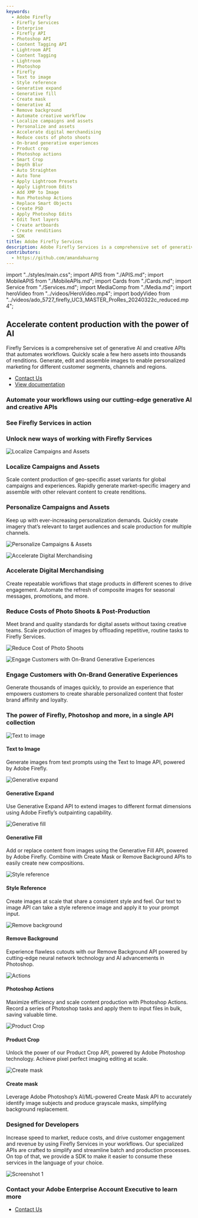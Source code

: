 ```yaml
---
keywords:
  - Adobe Firefly
  - Firefly Services
  - Enterprise
  - Firefly API
  - Photoshop API
  - Content Tagging API
  - Lightroom API
  - Content Tagging
  - Lightroom
  - Photoshop
  - Firefly
  - Text to image
  - Style reference
  - Generative expand
  - Generative fill
  - Create mask
  - Generative AI
  - Remove background
  - Automate creative workflow
  - Localize campaigns and assets
  - Personalize and assets
  - Accelerate digital merchandising
  - Reduce costs of photo shoots
  - On-brand generative experiences
  - Product crop
  - Photoshop actions
  - Smart Crop
  - Depth Blur
  - Auto Straighten
  - Auto Tone
  - Apply Lightroom Presets
  - Apply Lightroom Edits
  - Add XMP to Image
  - Run Photoshop Actions
  - Replace Smart Objects
  - Create PSD
  - Apply Photoshop Edits
  - Edit Text layers
  - Create artboards
  - Create renditions
  - SDK
title: Adobe Firefly Services
description: Adobe Firefly Services is a comprehensive set of generative AI and creative APIs.
contributors:
  - https://github.com/amandahuarng
---
```


import "../styles/main.css";
import APIS from "./APIS.md";
import MobileAPIS from "./MobileAPIs.md";
import Cards from "./Cards.md";
import Service from "./Services.md";
import MediaComp from "./Media.md";
import heroVideo from "../videos/HeroVideo.mp4";
import bodyVideo from "../videos/ado_5727_firefly_UC3_MASTER_ProRes_20240322c_reduced.mp4";

<Hero slots="heading, text, buttons" variant="halfwidth" videoUrl={heroVideo} className="fireflyService-hero" />

## Accelerate content production with the power of AI

Firefly Services is a comprehensive set of generative AI and creative APIs that automates workflows.  Quickly scale a few hero assets into thousands of renditions.  Generate, edit and assemble images to enable personalized marketing for different customer segments, channels and regions.

- [Contact Us](faas.md)
- [View documentation](https://developer.adobe.com/firefly-services/docs)

<TextBlock slots="heading" className="fireflyAnnouncement" theme="light"/>

### Automate your workflows using our cutting-edge generative AI and creative APIs

<WrapperComponent slots="content" repeat="1" theme="light" className="cardsWrapper" />

<Cards />

<TextBlock slots="heading" className="fireflyAnnouncement" theme="light"/>

### See Firefly Services in action

<WrapperComponent slots="content" repeat="1" theme="light" className="media" />

<MediaComp />

<TextBlock slots="heading" className="fireflyAnnouncement creative-cloud-apiWays" theme="lightest"/>

### Unlock new ways of working with Firefly Services

<TextBlock slots="image, heading, text" className="campaigns" />

![Localize Campaigns and Assets](./images/UseCase1_final.png)

### Localize Campaigns and Assets

Scale content production of geo-specific asset variants for global campaigns and experiences. Rapidly generate market-specific imagery and assemble with other relevant content to create renditions.

<TextBlock slots="heading, text, image" className="campaigns" />

### Personalize Campaigns and Assets

Keep up with ever-increasing personalization demands. Quickly create imagery that’s relevant to target audiences and scale production for multiple channels.

![Personalize Campaigns & Assets](./images/UseCase2_final.png)

<TextBlock slots="image, heading, text" className="campaigns" />

![Accelerate Digital Merchandising](./images/UseCase3.png)

### Accelerate Digital Merchandising

Create repeatable workflows that stage products in different scenes to drive engagement. Automate the refresh of composite images for seasonal messages, promotions, and more.

<TextBlock slots="heading, text , image" className="campaigns" />

### Reduce Costs of Photo Shoots & Post-Production

Meet brand and quality standards for digital assets without taxing creative teams. Scale production of images by offloading repetitive, routine tasks to Firefly Services.

![Reduce Cost of Photo Shoots](./images/UseCase4_new.png)

<TextBlock slots="image, heading, text" className="campaigns last_campaigns" />

![Engage Customers with On-Brand Generative Experiences](./images/UseCase5_final.png)

### Engage Customers with On-Brand Generative Experiences

Generate thousands of images quickly, to provide an experience that empowers customers to create sharable personalized content that foster brand affinity and loyalty.

<TextBlock slots="heading" className="fireflyAnnouncement" theme="light"/>

### The power of Firefly, Photoshop and more, in a single API collection

<Carousel slots="image, heading, text" repeat="8"  theme="light" className="carousel"  />

![Text to image](./images/carousels/final/text-to-image.png)

#### Text to Image

Generate images from text prompts using the Text to Image API, powered by Adobe Firefly.

![Generative expand](./images/carousels/final/gen-expand.png)

#### Generative Expand

Use Generative Expand API to extend images to different format dimensions using Adobe Firefly’s outpainting capability.

 ![Generative fill](./images/carousels/final/gen-fill.png)

#### Generative Fill

Add or replace content from images using the Generative Fill API, powered by Adobe Firefly. Combine with Create Mask or Remove Background APIs to easily create new compositions.

![Style reference](./images/carousels/final/gen-match.png)

#### Style Reference

Create images at scale that share a consistent style and feel. Our text to image API can take a style reference image and apply it to your prompt input.

![Remove background](./images/carousels/final/remove-bg.png)

#### Remove Background

Experience flawless cutouts with our Remove Background API powered by cutting-edge neural network technology and AI advancements in Photoshop.

![Actions](./images/carousels/final/actions.png)

#### Photoshop Actions

Maximize efficiency and scale content production with Photoshop Actions. Record a series of Photoshop tasks and apply them to input files in bulk, saving valuable time.

![Product Crop](./images/carousels/final/product-crop.png)

#### Product Crop

Unlock the power of our Product Crop API, powered by Adobe Photoshop technology. Achieve pixel perfect imaging editing at scale.

![Create mask](./images/carousels/final/create-mask.png)

#### Create mask

Leverage Adobe Photoshop’s AI/ML-powered Create Mask API to accurately identify image subjects and produce grayscale masks, simplifying background replacement.

<WrapperComponent slots="content" repeat="1" theme="light" className="wrapperForDisplayListItems" />

<APIS />

<WrapperComponent slots="content" repeat="1" theme="light" className="mobileWrapper" />

<MobileAPIS />

<WrapperComponent slots="content" repeat="1" theme="lightest" className="miniproductListWrapper" />

<Service />

<TextBlock slots="heading, text, image" className="designedForDevlopers" />

### Designed for Developers

Increase speed to market, reduce costs, and drive customer engagement and revenue by using Firefly Services in your workflows. Our specialized APIs are crafted to simplify and streamline batch and production processes. On top of that, we provide a SDK to make it easier to consume these services in the language of your choice.

![Screenshot 1](./images/DesignedForDevelopers_image.png)

<TextBlock slots="heading, buttons" className="fireflyAnnouncement contactUs" theme="light"/>

### Contact your Adobe Enterprise Account Executive to learn more

- [Contact Us](faas.md)
